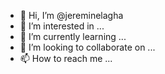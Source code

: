 - 👋 Hi, I’m @jereminelagha
- 👀 I’m interested in ...
- 🌱 I’m currently learning ...
- 💞️ I’m looking to collaborate on ...
- 📫 How to reach me ...

<!---
jereminelagha/jereminelagha is a ✨ special ✨ repository because its `README.md` (this file) appears on your GitHub profile.
You can click the Preview link to take a look at your changes.
--->
